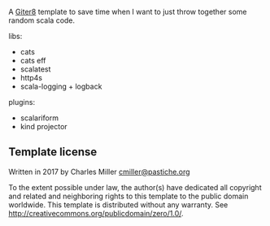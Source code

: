 A [Giter8][g8] template to save time when I want to just throw together some
random scala code.

libs:

* cats
* cats eff
* scalatest
* http4s
* scala-logging + logback

plugins:

* scalariform
* kind projector

Template license
----------------
Written in 2017 by Charles Miller <cmiller@pastiche.org>

To the extent possible under law, the author(s) have dedicated all copyright and related
and neighboring rights to this template to the public domain worldwide.
This template is distributed without any warranty. See <http://creativecommons.org/publicdomain/zero/1.0/>.

[g8]: http://www.foundweekends.org/giter8/
